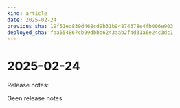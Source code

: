 ```yaml
---
kind: article
date: 2025-02-24
previous_sha: 19f51ed839d468cd9b31b94874378e4fb006e903
deployed_sha: faa554867cb99dbbb6243aab2f4d31a6e24c3dc1
---
```


# 2025-02-24

Release notes:

Geen release notes
